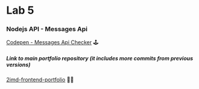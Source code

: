 # Lab 5

### Nodejs API - Messages Api
[Codepen - Messages Api Checker](https://codepen.io/ismailelg1/pen/BaJKvbZ) 🕹️


##### Link to main portfolio repository (it includes more commits from previous versions)
[2imd-frontend-portfolio](https://github.com/ismailElg1/2imd-frontend-portfolio) 🙋‍♂️